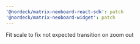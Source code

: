 ```yaml
---
'@nordeck/matrix-neoboard-react-sdk': patch
'@nordeck/matrix-neoboard-widget': patch
---
```


Fit scale to fix not expected transition on zoom out
